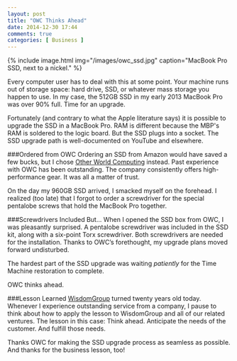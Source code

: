 ```yaml
---
layout: post
title: "OWC Thinks Ahead"
date: 2014-12-30 17:44
comments: true
categories: [ Business ]
---
```


{% include image.html img="/images/owc_ssd.jpg" caption="MacBook Pro SSD, next to a nickel." %}

Every computer user has to deal with this at some point. Your machine runs out of storage space: hard drive, SSD, or whatever mass storage you happen to use. In my case, the 512GB SSD in my early 2013 MacBook Pro was over 90% full. Time for an upgrade.

Fortunately (and contrary to what the Apple literature says) it is possible to upgrade the SSD in a MacBook Pro. RAM is different because the MBP's RAM is soldered to the logic board. But the SSD plugs into a socket. The SSD upgrade path is well-documented on YouTube and elsewhere.
<!--more-->
###Ordered from OWC
Ordering an SSD from Amazon would have saved a few bucks, but I chose [Other World Computing](https://www.macsales.com/) instead. Past experience with OWC has been outstanding. The company consistently offers high-performance gear. It was all a matter of trust.

On the day my 960GB SSD arrived, I smacked myself on the forehead. I realized (too late) that I forgot to order a screwdriver for the special pentalobe screws that hold the MacBook Pro together.

###Screwdrivers Included
But... When I opened the SSD box from OWC, I was pleasantly surprised. A pentalobe screwdriver was included in the SSD kit, along with a six-point Torx screwdriver. Both screwdrivers are needed for the installation. Thanks to OWC’s forethought, my upgrade plans moved forward undisturbed. 

The hardest part of the SSD upgrade was waiting _patiently_ for the Time Machine restoration to complete.

OWC thinks ahead.

###Lesson Learned
[WisdomGroup](http://wisdomgroup.com) turned twenty years old today. Whenever I experience outstanding service from a company, I pause to think about how to apply the lesson to WisdomGroup and all of our related ventures. The lesson in this case: Think ahead. Anticipate the needs of the customer. And fulfill those needs.

Thanks OWC for making the SSD upgrade process as seamless as possible. And thanks for the business lesson, too!

